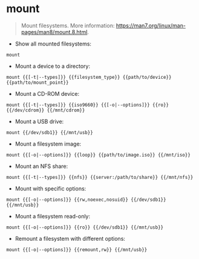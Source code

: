 # mount

> Mount filesystems.
> More information: <https://man7.org/linux/man-pages/man8/mount.8.html>.

- Show all mounted filesystems:

`mount`

- Mount a device to a directory:

`mount {{[-t|--types]}} {{filesystem_type}} {{path/to/device}} {{path/to/mount_point}}`

- Mount a CD-ROM device:

`mount {{[-t|--types]}} {{iso9660}} {{[-o|--options]}} {{ro}} {{/dev/cdrom}} {{/mnt/cdrom}}`

- Mount a USB drive:

`mount {{/dev/sdb1}} {{/mnt/usb}}`

- Mount a filesystem image:

`mount {{[-o|--options]}} {{loop}} {{path/to/image.iso}} {{/mnt/iso}}`

- Mount an NFS share:

`mount {{[-t|--types]}} {{nfs}} {{server:/path/to/share}} {{/mnt/nfs}}`

- Mount with specific options:

`mount {{[-o|--options]}} {{rw,noexec,nosuid}} {{/dev/sdb1}} {{/mnt/usb}}`

- Mount a filesystem read-only:

`mount {{[-o|--options]}} {{ro}} {{/dev/sdb1}} {{/mnt/usb}}`

- Remount a filesystem with different options:

`mount {{[-o|--options]}} {{remount,rw}} {{/mnt/usb}}`